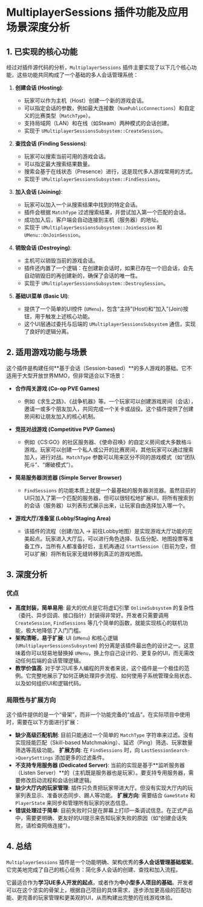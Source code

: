 
# MultiplayerSessions 插件功能及应用场景深度分析

## 1. 已实现的核心功能

经过对插件源代码的分析，`MultiplayerSessions` 插件主要实现了以下几个核心功能，这些功能共同构成了一个基础的多人会话管理系统：

1.  **创建会话 (Hosting)**: 
    *   玩家可以作为主机（Host）创建一个新的游戏会话。
    *   可以指定会话的参数，例如最大连接数（`NumPublicConnections`）和自定义的比赛类型（`MatchType`）。
    *   支持局域网（LAN）和在线（如Steam）两种模式的会话创建。
    *   实现于 `UMultiplayerSessionsSubsystem::CreateSession`。

2.  **查找会话 (Finding Sessions)**:
    *   玩家可以搜索当前可用的游戏会话。
    *   可以指定最大搜索结果数量。
    *   搜索会基于在线状态（Presence）进行，这是现代多人游戏常用的方式。
    *   实现于 `UMultiplayerSessionsSubsystem::FindSessions`。

3.  **加入会话 (Joining)**:
    *   玩家可以加入一个从搜索结果中找到的特定会话。
    *   插件会根据 `MatchType` 过滤搜索结果，并尝试加入第一个匹配的会话。
    *   成功加入后，客户端会自动连接到主机（服务器）的地址。
    *   实现于 `UMultiplayerSessionsSubsystem::JoinSession` 和 `UMenu::OnJoinSession`。

4.  **销毁会话 (Destroying)**:
    *   主机可以销毁当前的游戏会话。
    *   插件还内置了一个逻辑：在创建新会话时，如果已存在一个旧会话，会先自动销毁旧的再创建新的，确保了会话的唯一性。
    *   实现于 `UMultiplayerSessionsSubsystem::DestroySession`。

5.  **基础UI菜单 (Basic UI)**:
    *   提供了一个简单的UI控件 (`UMenu`)，包含“主持”(Host)和“加入”(Join)按钮，用于触发上述核心功能。
    *   这个UI层通过委托与后端的 `UMultiplayerSessionsSubsystem` 通信，实现了良好的逻辑分离。

## 2. 适用游戏功能与场景

这个插件是构建任何**基于会话（Session-based）**的多人游戏的基础。它不适用于大型开放世界MMO，但非常适合以下场景：

*   **合作闯关游戏 (Co-op PVE Games)**
    *   例如《求生之路》、《战争机器》等。一个玩家可以创建游戏房间（会话），邀请一或多个朋友加入，共同完成一个关卡或战役。这个插件提供了创建房间和让朋友加入的核心机制。

*   **竞技对战游戏 (Competitive PVP Games)**
    *   例如《CS:GO》的社区服务器、《使命召唤》的自定义房间或大多数格斗游戏。玩家可以创建一个私人或公开的比赛房间，其他玩家可以通过搜索加入，进行对战。`MatchType` 参数可以用来区分不同的游戏模式（如“团队死斗”、“爆破模式”）。

*   **简易服务器浏览器 (Simple Server Browser)**
    *   `FindSessions` 的功能本质上就是一个最基础的服务器浏览器。虽然目前的UI只加入了第一个匹配的服务器，但可以很轻松地扩展UI，将所有搜索到的会话（服务器）以列表形式展示出来，让玩家自由选择加入哪一个。

*   **游戏大厅/准备室 (Lobby/Staging Area)**
    *   该插件的流程（创建/加入 -> 前往Lobby地图）是实现游戏大厅功能的完美起点。玩家进入大厅后，可以进行角色选择、队伍分配、地图投票等准备工作，当所有人都准备好后，主机再通过 `StartSession`（目前为空，但可以扩展）将所有玩家无缝转移到真正的游戏地图。

## 3. 深度分析

### 优点

*   **高度封装，简单易用**: 最大的优点是它将虚幻引擎 `OnlineSubsystem` 的复杂性（委托、异步回调、接口指针）封装得非常好。开发者只需要调用 `CreateSession`, `FindSessions` 等几个简单的函数，就能实现核心的联机功能，极大地降低了入门门槛。
*   **架构清晰，易于扩展**: UI (`UMenu`) 和核心逻辑 (`UMultiplayerSessionsSubsystem`) 的分离是该插件最出色的设计之一。这意味着你可以轻易地替换掉 `UMenu`，换上你自己设计的、更复杂的UI，而无需改动任何后端的会话管理逻辑。
*   **教学价值高**: 对于学习UE多人编程的开发者来说，这个插件是一个极佳的范例。它完整地展示了如何正确处理异步流程、如何使用子系统管理全局状态、以及如何组织UI和逻辑代码。

### 局限性与扩展方向

这个插件提供的是一个“骨架”，而非一个功能完备的“成品”。在实际项目中使用时，需要在以下方面进行扩展：

*   **缺少高级匹配机制**: 目前只能通过一个简单的 `MatchType` 字符串来过滤。没有实现技能匹配（Skill-based Matchmaking）、延迟（Ping）筛选、玩家数量筛选等高级功能。 **扩展方向**: 在 `FindSessions` 时，向 `LastSessionSearch->QuerySettings` 添加更多的过滤条件。
*   **不支持专用服务器 (Dedicated Server)**: 当前的实现是基于**监听服务器（Listen Server）**的（主机既是服务器也是玩家）。要支持专用服务器，需要修改启动流程和会话创建逻辑。
*   **缺少大厅内的玩家管理**: 插件只负责把玩家带进大厅。但没有实现大厅内的玩家列表显示、准备状态同步、踢人等功能。 **扩展方向**: 需要结合 `GameState` 和 `PlayerState` 来同步和管理所有玩家的状态信息。
*   **错误处理过于简单**: 目前失败时只是在屏幕上打印一条调试信息。在正式产品中，需要更明确、更友好的UI提示来告知玩家失败的原因（如“创建会话失败，请检查网络连接”）。

## 4. 总结

`MultiplayerSessions` 插件是一个功能明确、架构优秀的**多人会话管理基础框架**。它完美地完成了自己的核心任务：简化多人会话的创建、查找和加入流程。

它最适合作为**学习UE多人开发的起点**，或者作为**中小型多人项目的基础**。开发者可以在这个坚实的骨架上，根据自己项目的具体需求，逐步添加更高级的匹配功能、更完善的玩家管理和更美观的UI，从而构建出完整的在线游戏体验。
